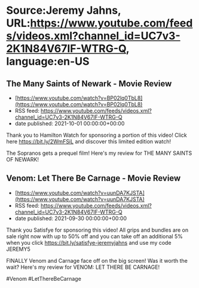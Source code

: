 # Source:Jeremy Jahns, URL:https://www.youtube.com/feeds/videos.xml?channel_id=UC7v3-2K1N84V67IF-WTRG-Q, language:en-US

## The Many Saints of Newark - Movie Review
 - [https://www.youtube.com/watch?v=BP02lq0TbL8](https://www.youtube.com/watch?v=BP02lq0TbL8)
 - RSS feed: https://www.youtube.com/feeds/videos.xml?channel_id=UC7v3-2K1N84V67IF-WTRG-Q
 - date published: 2021-10-01 00:00:00+00:00

Thank you to Hamilton Watch for sponsoring a portion of this video! Click here https://bit.ly/2WmFSiL and discover this limited edition watch!

The Sopranos gets a prequel film! Here's my review for THE MANY SAINTS OF NEWARK!

## Venom: Let There Be Carnage - Movie Review
 - [https://www.youtube.com/watch?v=uunDA7KJSTA](https://www.youtube.com/watch?v=uunDA7KJSTA)
 - RSS feed: https://www.youtube.com/feeds/videos.xml?channel_id=UC7v3-2K1N84V67IF-WTRG-Q
 - date published: 2021-09-30 00:00:00+00:00

Thank you Satisfye for sponsoring this video! All grips and bundles are on sale right now with up to 50% off and you can take off an additional 5% when you click https://bit.ly/satisfye-jeremyjahns and use my code JEREMY5

FINALLY Venom and Carnage face off on the big screen! Was it worth the wait? Here's my review for VENOM: LET THERE BE CARNAGE!

#Venom #LetThereBeCarnage

